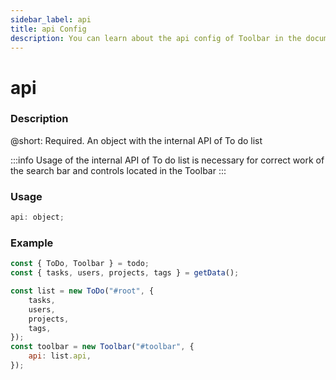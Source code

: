 ```yaml
---
sidebar_label: api
title: api Config
description: You can learn about the api config of Toolbar in the documentation of the DHTMLX JavaScript To Do List library. Browse developer guides and API reference, try out code examples and live demos, and download a free 30-day evaluation version of DHTMLX To Do List.
---
```


# api

### Description

@short: Required. An object with the internal API of To do list

:::info
Usage of the internal API of To do list is necessary for correct work of the search bar and controls located in the Toolbar
:::

### Usage

~~~js
api: object;
~~~

### Example

~~~js {11}
const { ToDo, Toolbar } = todo;
const { tasks, users, projects, tags } = getData();

const list = new ToDo("#root", {
    tasks,
    users,
    projects,
    tags,
});
const toolbar = new Toolbar("#toolbar", {
    api: list.api,
});
~~~